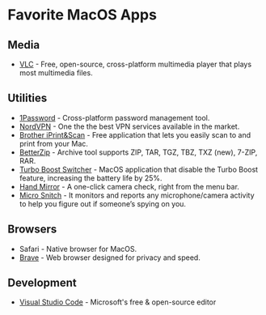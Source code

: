 # Favorite MacOS Apps

## Media
* [VLC](https://www.videolan.org/vlc/index.html) - Free, open-source, cross-platform multimedia player that plays most multimedia files.

## Utilities
* [1Password](https://1password.com/) - Cross-platform password management tool.
* [NordVPN](https://nordvpn.com/) - One the the best VPN services available in the market.
* [Brother iPrint&Scan](https://apps.apple.com/us/app/brother-iprint-scan/id1193539993?mt=12) - Free application that lets you easily scan to and print from your Mac.
* [BetterZip](https://macitbetter.com/) - Archive tool supports ZIP, TAR, TGZ, TBZ, TXZ (new), 7-ZIP, RAR.
* [Turbo Boost Switcher](https://www.rugarciap.com/turbo-boost-switcher-for-os-x/) - MacOS application that disable the Turbo Boost feature, increasing the battery life by 25%.
* [Hand Mirror](https://handmirror.app) - A one-click camera check, right from the menu bar.
* [Micro Snitch](https://obdev.at/products/microsnitch/index.html) - It monitors and reports any microphone/camera activity to help you figure out if someone’s spying on you.


## Browsers
* Safari - Native browser for MacOS.
* [Brave](https://brave.com/) - Web browser designed for privacy and speed.

## Development
* [Visual Studio Code](https://code.visualstudio.com/) - Microsoft's free & open-source editor
